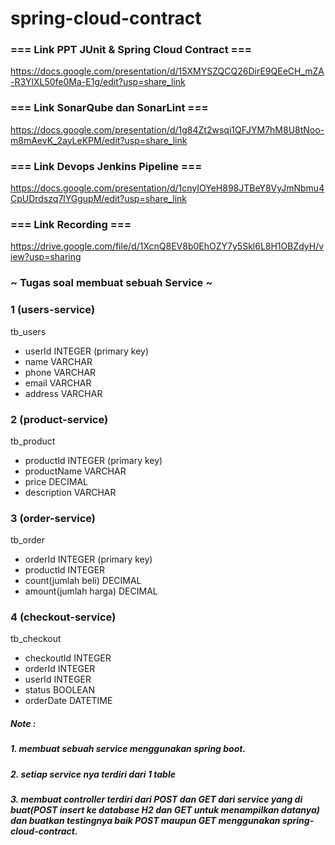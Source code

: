 # spring-cloud-contract

### === Link PPT JUnit & Spring Cloud Contract ===

https://docs.google.com/presentation/d/15XMYSZQCQ26DirE9QEeCH_mZA-R3YlXL50fe0Ma-E1g/edit?usp=share_link

### === Link SonarQube dan SonarLint ===

https://docs.google.com/presentation/d/1g84Zt2wsqi1QFJYM7hM8U8tNoo-m8mAevK_2ayLeKPM/edit?usp=share_link

### === Link Devops Jenkins Pipeline ===

https://docs.google.com/presentation/d/1cnyIOYeH898JTBeY8VyJmNbmu4CpUDrdszq7lYGgupM/edit?usp=share_link

### === Link Recording ===
https://drive.google.com/file/d/1XcnQ8EV8b0EhOZY7y5Skl6L8H1OBZdyH/view?usp=sharing

### ~ Tugas soal membuat sebuah Service ~

### 1 (users-service)
tb_users
- userId INTEGER (primary key)
- name VARCHAR
- phone VARCHAR
- email VARCHAR
- address VARCHAR 

### 2 (product-service)
tb_product
- productId INTEGER (primary key)
- productName VARCHAR
- price DECIMAL
- description VARCHAR

### 3 (order-service)
tb_order
- orderId INTEGER (primary key)
- productId INTEGER
- count(jumlah beli) DECIMAL
- amount(jumlah harga) DECIMAL 

### 4 (checkout-service)
tb_checkout
- checkoutId INTEGER
- orderId INTEGER
- userId INTEGER
- status BOOLEAN
- orderDate DATETIME

##### Note : 
##### 1. membuat sebuah service menggunakan spring boot.
##### 2. setiap service nya terdiri dari 1 table
##### 3. membuat controller terdiri dari POST dan GET dari service yang di buat(POST insert ke database H2 dan GET untuk menampilkan datanya) dan buatkan testingnya baik POST maupun GET menggunakan spring-cloud-contract.


